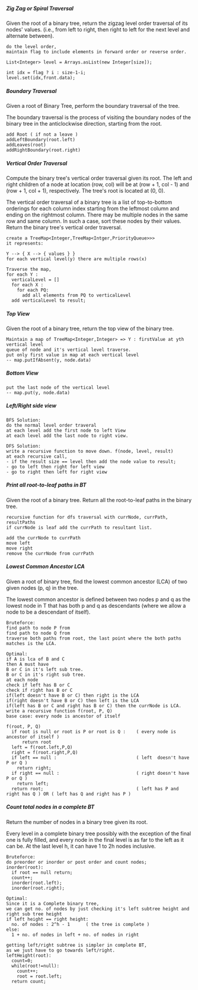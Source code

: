 ##### Zig Zag or Spiral Traversal
Given the root of a binary tree, return the zigzag level order traversal of its nodes' values. (i.e., from left to right, then right to left for the next level and alternate between).
```
do the level order,
maintain flag to include elements in forward order or reverse order.

List<Integer> level = Arrays.asList(new Integer[size]);

int idx = flag ? i : size-1-i;
level.set(idx,front.data);
```

##### Boundary Traversal
Given a root of Binary Tree, perform the boundary traversal of the tree. 

The boundary traversal is the process of visiting the boundary nodes of the binary tree in the anticlockwise direction, starting from the root.
```
add Root ( if not a leave )
addLeftBoundary(root.left)
addLeaves(root)
addRightBoundary(root.right)
```

##### Vertical Order Traversal
Compute the binary tree's vertical order traversal given its root.
The left and right children of a node at location (row, col) will be at (row + 1, col - 1) and (row + 1, col + 1), respectively. The tree's root is located at (0, 0).

The vertical order traversal of a binary tree is a list of top-to-bottom orderings for each column index starting from the leftmost column and ending on the rightmost column. 
There may be multiple nodes in the same row and same column. In such a case, sort these nodes by their values. Return the binary tree's vertical order traversal.
```
create a TreeMap<Integer,TreeMap<Intger,PriorityQueue>>>
it represents:

Y --> { X --> { values } }
for each vertical level(y) there are multiple rows(x)

Traverse the map,
for each Y :
  verticalLevel = []
  for each X :
    for each PQ:
      add all elements from PQ to verticalLevel
  add verticalLevel to result;
```

##### Top View
Given the root of a binary tree, return the top view of the binary tree.
```
Maintain a map of TreeMap<Integer,Integer> => Y : firstValue at yth vertical level
queue of node and it's vertical level traverse.
put only first value in map at each vertical level
-- map.putIfAbsent(y, node.data)
```
##### Bottom View
```
put the last node of the vertical level
-- map.put(y, node.data)
```

##### Left/Right side view
```
BFS Solution:
do the normal level order traveral
at each level add the first node to left View
at each level add the last node to right view.

DFS Solution:
write a recursive function to move down. f(node, level, result)
at each recursive call,
- if the result size == level then add the node value to result;
- go to left then right for left view
- go to right then left for right view

```
##### Print all root-to-leaf paths in BT
Given the root of a binary tree. Return all the root-to-leaf paths in the binary tree.
```
recursive function for dfs traversal with currNode, currPath, resultPaths
if currNode is leaf add the currPath to resultant list.

add the currNode to currPath
move left
move right
remove the currNode from currPath
```
##### Lowest Common Ancestor LCA
Given a root of binary tree, find the lowest common ancestor (LCA) of two given nodes (p, q) in the tree.

The lowest common ancestor is defined between two nodes p and q as the lowest node in T that has both p and q as descendants (where we allow a node to be a descendant of itself).
```
Bruteforce:
find path to node P from
find path to node Q from
traverse both paths from root, the last point where the both paths matches is the LCA.

Optimal:
if A is lca of B and C
then A must have
B or C in it's left sub tree.
B or C in it's right sub tree.
at each node 
check if left has B or C 
check if right has B or C
if(left doesn't have B or C) then right is the LCA
if(right doesn't have B or C) then left is the LCA
if(left has B or C and right has B or C) then the currNode is LCA.
write a recursive function f(root, P, Q)
base case: every node is ancestor of itself
```
```
f(root, P, Q)
  if root is null or root is P or root is Q :    ( every node is ancestor of itself )
      return root   
  left = f(root.left,P,Q)
  right = f(root.right,P,Q)
  if left == null :                              ( left  doesn't have P or Q )
    return right;
  if right == null :                             ( right doesn't have P or Q )
    return left;
  return root;                                   ( left has P and right has Q ) OR ( left has Q and right has P )
```

##### Count total nodes in a complete BT
Return the number of nodes in a binary tree given its root.

Every level in a complete binary tree possibly with the exception of the final one is fully filled, and every node in the final level is as far to the left as it can be. At the last level h, it can have 1 to 2h nodes inclusive.
```
Bruteforce:
do preorder or inorder or post order and count nodes;
inorder(root):
  if root == null return;
  count++;
  inorder(root.left);
  inorder(root.right);

Optimal:
Since it is a Complete binary tree,
we can get no. of nodes by just checking it's left subtree height and right sub tree height
if left height == right height:
  no. of nodes : 2^h - 1      ( the tree is complete )
else:
  1 + no. of nodes in left + no. of nodes in right

getting left/right subtree is simpler in complete BT,
as we just have to go towards left/right.
leftHeight(root):
  count=0;
  while(root!=null):
    count++;
    root = root.left;
  return count;


```





